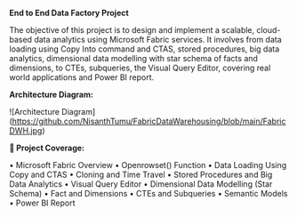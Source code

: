 **End to End Data Factory Project**

The objective of this project is to design and implement a scalable, cloud-based data analytics using Microsoft Fabric services. It involves from data loading using Copy Into command and CTAS, stored procedures, big data analytics, dimensional data modelling with star schema of facts and dimensions, to CTEs, subqueries, the Visual Query Editor, covering real world applications and Power BI report.

**Architecture Diagram:**

![Architecture Diagram] (https://github.com/NisanthTumu/FabricDataWarehousing/blob/main/FabricDWH.jpg)

**🎯 Project Coverage:**

•	Microsoft Fabric Overview
•	Openrowset() Function
•	Data Loading Using Copy and CTAS
•	Cloning and Time Travel
•	Stored Procedures and Big Data Analytics
•	Visual Query Editor 
•	Dimensional Data Modelling (Star Schema)
•	Fact and Dimensions 
•	CTEs and Subqueries
•	Semantic Models
•	Power BI Report
